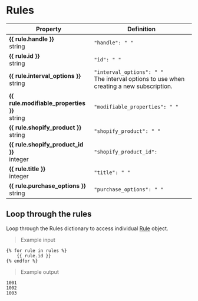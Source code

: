 # Rules

Property | Definition
--------- | -------
<b>{{ rule.handle }}</b> <br> string| `"handle": " "`<br> 
<b>{{ rule.id }}</b> <br> string| `"id": " "`<br> 
<b>{{ rule.interval_options }}</b> <br> string| `"interval_options": " "`<br> The interval options to use when creating a new subscription.
<b>{{ rule.modifiable_properties }}</b> <br> string| `"modifiable_properties": " "`<br> 
<b>{{ rule.shopify_product }}</b> <br> string|  `"shopify_product": " "` <br> 
<b>{{ rule.shopify_product_id }}</b>  <br> integer|  `"shopify_product_id": ` <br> 
<b>{{ rule.title }}</b> <br> integer| `"title": " "`<br> 
<b>{{ rule.purchase_options }}</b> <br> string| `"purchase_options": " "`<br> 

## Loop through the rules
Loop through the Rules dictionary to access individual [Rule](Theme-Objects%3A-Rule) object.

> Example input

```liquid
{% for rule in rules %}
	{{ rule.id }}
{% endfor %}
```

> Example output

```
1001
1002
1003
```